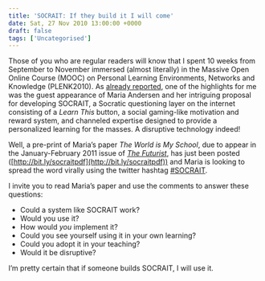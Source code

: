 ```yaml
---
title: 'SOCRAIT: If they build it I will come'
date: Sat, 27 Nov 2010 13:00:00 +0000
draft: false
tags: ['Uncategorised']
---
```


Those of you who are regular readers will know that I spent 10 weeks from September to November immersed (almost literally) in the Massive Open Online Course (MOOC) on Personal Learning Environments, Networks and Knowledge (PLENK2010). As [already reported](http://blog.cpjobling.org/2010/11/socratic-questioning-week-7-in.html), one of the highlights for me was the guest appearance of Maria Andersen and her intriguing proposal for developing SOCRAIT, a Socratic questioning layer on the internet consisting of a _Learn This_ button, a social gaming-like motivation and reward system, and channeled expertise designed to provide a personalized learning for the masses. A disruptive technology indeed!

Well, a pre-print of Maria’s paper _The World is My School_, due to appear in the January-February 2011 issue of [_The Futurist_](http://www.wfs.org/futurist), has just been posted ([http://bit.ly/socraitpdf](http://bit.ly/socraitpdf)) and Maria is looking to spread the word virally using the twitter hashtag [#SOCRAIT](http://search.twitter.com/search?q=%23socrait).

I invite you to read Maria’s paper and use the comments to answer these questions:

*   Could a system like SOCRAIT work?
*   Would you use it?
*   How would _you_ implement it?
*   Could you see yourself using it in your own learning?
*   Could you adopt it in your teaching?
*   Would it be disruptive?

I’m pretty certain that if someone builds SOCRAIT, I will use it.